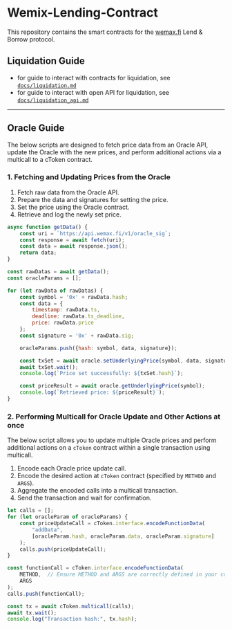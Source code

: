 # Wemix-Lending-Contract
This repository contains the smart contracts for the [wemax.fi](https://wemax.fi/lending) Lend & Borrow protocol.

## Liquidation Guide
- for guide to interact with contracts for liquidation, see [`docs/liquidation.md`](docs/liquidation.md)
- for guide to interact with open API for liquidation, see [`docs/liquidation_api.md`](docs/liquidation_api.md)

---

## Oracle Guide

The below scripts are designed to fetch price data from an Oracle API, update the Oracle with the new prices, and perform additional actions via a multicall to a cToken contract.

### 1. Fetching and Updating Prices from the Oracle

1. Fetch raw data from the Oracle API.
2. Prepare the data and signatures for setting the price.
3. Set the price using the Oracle contract.
4. Retrieve and log the newly set price.

```javascript
async function getData() {
    const uri = `https://api.wemax.fi/v1/oracle_sig`;
    const response = await fetch(uri);
    const data = await response.json();
    return data;
}

const rawDatas = await getData();
const oracleParams = [];

for (let rawData of rawDatas) {
    const symbol = '0x' + rawData.hash;
    const data = {
        timestamp: rawData.ts,
        deadline: rawData.ts_deadline,
        price: rawData.price
    };
    const signature = '0x' + rawData.sig;

    oracleParams.push({hash: symbol, data, signature});

    const txSet = await oracle.setUnderlyingPrice(symbol, data, signature);
    await txSet.wait();
    console.log(`Price set successfully: ${txSet.hash}`);

    const priceResult = await oracle.getUnderlyingPrice(symbol);
    console.log(`Retrieved price: ${priceResult}`);
}
```

### 2. Performing Multicall for Oracle Update and Other Actions at once

The below script allows you to update multiple Oracle prices and perform additional actions on a `cToken` contract within a single transaction using multicall.

1. Encode each Oracle price update call.
2. Encode the desired action at `cToken` contract (specified by `METHOD` and `ARGS`).
3. Aggregate the encoded calls into a multicall transaction.
4. Send the transaction and wait for confirmation.

```javascript
let calls = [];
for (let oracleParam of oracleParams) {
    const priceUpdateCall = cToken.interface.encodeFunctionData(
        "addData",
        [oracleParam.hash, oracleParam.data, oracleParam.signature]
    );
    calls.push(priceUpdateCall);
}

const functionCall = cToken.interface.encodeFunctionData(
    METHOD,  // Ensure METHOD and ARGS are correctly defined in your context
    ARGS
);
calls.push(functionCall);

const tx = await cToken.multicall(calls);
await tx.wait();
console.log("Transaction hash:", tx.hash);
```
